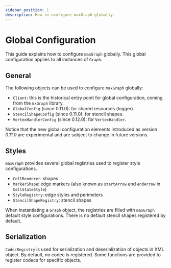 ```yaml
---
sidebar_position: 1
description: How-to configure maxGraph globally.
---
```


# Global Configuration

This guide explains how to configure `maxGraph` globally. This global configuration applies to all instances of `Graph`.


## General

The following objects can be used to configure `maxGraph` globally:

  - `Client`: this is the historical entry point for global configuration, coming from the `mxGraph` library.
  - `GlobalConfig` (since 0.11.0): for shared resources (logger).
  - `StencilShapeConfig` (since 0.11.0): for stencil shapes.
  - `VertexHandlerConfig` (since 0.12.0): for `VertexHandler`.

Notice that the new global configuration elements introduced as version _0.11.0_ are experimental and are subject to change in future versions.

## Styles

`maxGraph` provides several global registries used to register style configurations.

  - `CellRenderer`: shapes
  - `MarkerShape`: edge markers (also known as `startArrow` and `endArrow` in `CellStateStyle`)
  - `StyleRegistry`: edge styles and perimeters
  - `StencilShapeRegistry`: stencil shapes

When instantiating a `Graph` object, the registries are filled with `maxGraph` default style configurations. There is no default stencil shapes registered by default.


## Serialization

`CodecRegistry` is used for serialization and deserialization of objects in XML object.
By default, no codec is registered. Some functions are provided to register codecs for specific objects.
